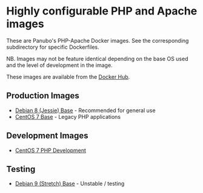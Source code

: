 # Highly configurable PHP and Apache images

These are Panubo's PHP-Apache Docker images. See the corresponding subdirectory for specific Dockerfiles.

NB. Images may not be feature identical depending on the base OS used and the level of development in the image.

These images are available from the [Docker Hub](https://hub.docker.com/r/panubo/php-apache/).

## Production Images

- [Debian 8 (Jessie) Base](/debian8) - Recommended for general use
- [CentOS 7 Base](/centos7) - Legacy PHP applications

## Development Images

- [CentOS 7 PHP Development](/centos7)

## Testing

- [Debian 9 (Stretch) Base](/debian9) - Unstable / testing
